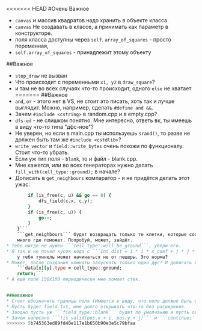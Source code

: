 <<<<<<< HEAD
#Очень Важное
*   `canvas` и массив квадратов надо хранить в объекте класса. 
*   `canvas` Не создавать в классе, а принимать как параметр в конструкторе.
*   поля класса доступны через `self`. `array_of_squares` - просто переменная,
*   `self.array_of_squares` - принадлежит этому объекту

##Важное
*   `stop_draw` не вызван
*   Что происходит с переменными `x1, y2` в `draw_square`?
*   и там не во всех случаях что-то происходит, одного `else` не хватает
=======
﻿##Важное
* ```and```, ```or``` - этого нет в VS, не стоит это писать, хоть так и лучше выглядит.
    Можно, например, сделать ```#define and &&```.
* Зачем ```#include <cstring>``` в random.cpp и в empty.cpp?
* ```dfs-ed``` - не слишком понятно. Мне интересно, ответь вк, ты имеешь в виду что-то типа "дфс-ное"?
* Не уверен, но если в main.cpp ты используешь ```srand()```, то разве не должен быть
    там же ```#include <cstdlib>```?
* ```write_vector``` и ```field::write_bytes``` очень похожи по функционалу. Стоит что-то убрать.
* Если уж тип поля - ```blank```, то и файл - blank.cpp.
* Мне кажется, или во всех генераторах нужно делать ```fill_with(cell_type::ground);``` в начале?
* Дописать в ```get_neighbours``` компаратор - и не придётся делать этот ужас:
```for (auto c : neighbours) {
        if (is_free(c, u) && go == 0) {
            dfs_field(c.x, c.y);
        }
        if (is_free(c, u)) {
            go--;
        }
    }```
    ```get_neighbours``` будет возвращать только те клетки, которые соответствуют условию. Это вообще
    много где поможет. Попробуй, может, зайдёт.
* Тебе нигде не нужен ```cell_type::will_be_ground```, убери его.
* Я так и не понял кусок кода с ```int dist = i * i * x_coef + j * j * y_coef;```. Там происходит что-то странное,
    у тебя туннель может начинаться не от пещеры. Это норма?
* Может, после создания комнаты запускать только один дфс? И дописать в иф это:
    ```data[x][y].type = cell_type::ground;
    return;```
* А ещё поле 150х100 периодически мне ломает стек.


##Неважное
* Стоит обозначить границы поля (Имеется в виду, что поле должно быть окружено стеной).
* Пусть будет field.txt, мне долго открывать что-то без расширения.
* Заодно пусть уж ```field_type::blank``` будет по умолчанию и пусть он действительно будет пустым.
* Зачем написано ```!is_valid(pos.x + i, pos.y + j)``` и ```continue;```, если можно было просто в ифе писать? 
>>>>>>> 5b745363ed89fd40e117e1b650b90e3e5c79bfaa

